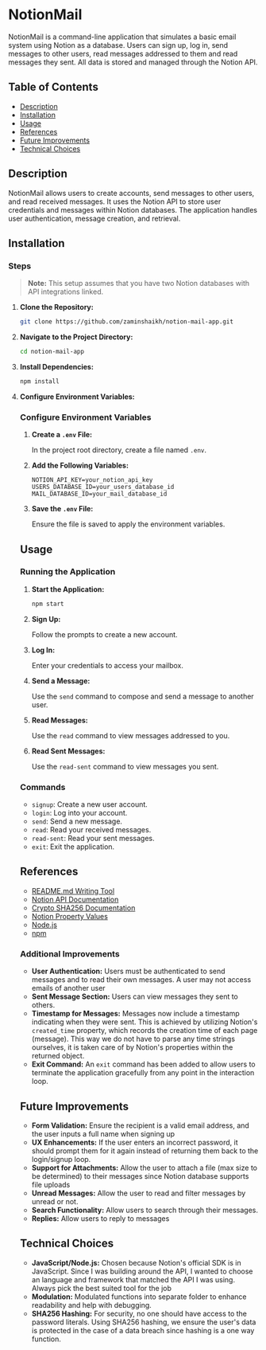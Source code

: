 # NotionMail

NotionMail is a command-line application that simulates a basic email system using Notion as a database. Users can sign up, log in, send messages to other users, read messages addressed to them and read messages they sent. All data is stored and managed through the Notion API.

## Table of Contents

- [Description](#description)
- [Installation](#installation)
- [Usage](#usage)
- [References](#references)
- [Future Improvements](#future-improvements)
- [Technical Choices](#technical-choices)

## Description

NotionMail allows users to create accounts, send messages to other users, and read received messages. It uses the Notion API to store user credentials and messages within Notion databases. The application handles user authentication, message creation, and retrieval.

## Installation

### Steps

> **Note:** This setup assumes that you have two Notion databases with API integrations linked.

1. **Clone the Repository:**

   ```bash
   git clone https://github.com/zaminshaikh/notion-mail-app.git

2. **Navigate to the Project Directory:**

    ```bash
    cd notion-mail-app

3. **Install Dependencies:**

    ```bash
    npm install

4. **Configure Environment Variables:**

    ### Configure Environment Variables

    1. **Create a `.env` File:**

        In the project root directory, create a file named `.env`.

    2. **Add the Following Variables:**

        ```env
        NOTION_API_KEY=your_notion_api_key
        USERS_DATABASE_ID=your_users_database_id
        MAIL_DATABASE_ID=your_mail_database_id
        ```

    3. **Save the `.env` File:**

        Ensure the file is saved to apply the environment variables.

    ## Usage

    ### Running the Application

    1. **Start the Application:**

        ```bash
        npm start
        ```

    2. **Sign Up:**

        Follow the prompts to create a new account.

    3. **Log In:**

        Enter your credentials to access your mailbox.

    4. **Send a Message:**

        Use the `send` command to compose and send a message to another user.

    5. **Read Messages:**

        Use the `read` command to view messages addressed to you.
    
    6. **Read Sent Messages:**

        Use the `read-sent` command to view messages you sent.

    ### Commands

    - `signup`: Create a new user account.
    - `login`: Log into your account.
    - `send`: Send a new message.
    - `read`: Read your received messages.
    - `read-sent`: Read your sent messages.
    - `exit`: Exit the application.

    ## References

    - [README.md Writing Tool](https://readme.so/)
    - [Notion API Documentation](https://developers.notion.com/docs/create-a-notion-integration#getting-started)
    - [Crypto SHA256 Documentation](https://nodejs.org/api/crypto.html)
    - [Notion Property Values](https://developers.notion.com/reference/property-value-object#title-property-values)
    - [Node.js](https://nodejs.org/)
    - [npm](https://www.npmjs.com/)

    ### Additional Improvements

    - **User Authentication:** Users must be authenticated to send messages and to read their own messages. A user may not access emails of another user
    - **Sent Message Section:** Users can view messages they sent to others.
    - **Timestamp for Messages:** Messages now include a timestamp indicating when they were sent. This is achieved by utilizing Notion's `created_time` property, which records the creation time of each page (message). This way we do not have to parse any time strings ourselves, it is taken care of by Notion's properties within the returned object.
    - **Exit Command:** An `exit` command has been added to allow users to terminate the application gracefully from any point in the interaction loop.

    ## Future Improvements

    - **Form Validation:** Ensure the recipient is a valid email address, and the user inputs a full name when signing up
    - **UX Enhancements:** If the user enters an incorrect password, it should prompt them for it again instead of returning them back to the login/signup loop. 
    - **Support for Attachments:** Allow the user to attach a file (max size to be determined) to their messages since Notion database supports file uploads
    - **Unread Messages:** Allow the user to read and filter messages by unread or not.
    - **Search Functionality:** Allow users to search through their messages.
    - **Replies:** Allow users to reply to messages

    ## Technical Choices

    - **JavaScript/Node.js:** Chosen because Notion's official SDK is in JavaScript. Since I was building around the API, I wanted to choose an language and framework that matched the API I was using. Always pick the best suited tool for the job
    - **Modulation:** Modulated functions into separate folder to enhance readability and help with debugging.
    - **SHA256 Hashing:** For security, no one should have access to the password literals. Using SHA256 hashing, we ensure the user's data is protected in the case of a data breach since hashing is a one way function.
